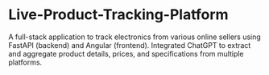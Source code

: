 # Live-Product-Tracking-Platform
A full-stack application to track electronics from various online sellers using FastAPI (backend) and Angular (frontend). Integrated ChatGPT to extract and aggregate product details, prices, and specifications from multiple platforms.
